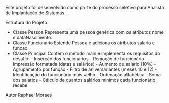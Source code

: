 Este projeto foi desenvolvido como parte do processo seletivo para Analista de Implantação de Sistemas.

Estrutura do Projeto
  - Classe Pessoa
      Representa uma pessoa genérica com os atributos nome e dataNascimento.
  - Classe Funcionario
      Estende Pessoa e adiciona os atributos salario e funcao.
  - Classe Principal
      Contém o método main e implementa os requisitos do desafio:
          - Inserção dos funcionários
          - Remoção de funcionário
          - Impressão formatada (datas e salários)
          - Aumento de salário (10%)
          - Agrupamento por função
          - Filtro de aniversariantes (meses 10 e 12)
          - Identificação do funcionário mais velho
          - Ordenação alfabética
          - Soma dos salários
          - Cálculo de quantos salários mínimos cada funcionário recebe

Autor
Raphael Moraes
